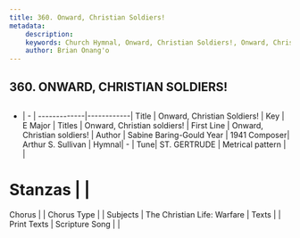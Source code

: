 ```yaml
---
title: 360. Onward, Christian Soldiers!
metadata:
    description: 
    keywords: Church Hymnal, Onward, Christian Soldiers!, Onward, Christian soldiers!, Onward, Christian soldiers!
    author: Brian Onang'o
---
```



## 360. ONWARD, CHRISTIAN SOLDIERS!

```txt

```

- |   -  |
-------------|------------|
Title | Onward, Christian Soldiers! |
Key | E Major |
Titles | Onward, Christian soldiers! |
First Line | Onward, Christian soldiers! |
Author | Sabine Baring-Gould
Year | 1941
Composer| Arthur S. Sullivan |
Hymnal|  - |
Tune| ST. GERTRUDE |
Metrical pattern | |
# Stanzas |  |
Chorus |  |
Chorus Type |  |
Subjects | The Christian Life: Warfare |
Texts |  |
Print Texts | 
Scripture Song |  |
  

